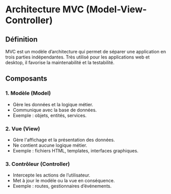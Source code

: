 # Architecture MVC (Model-View-Controller)

## Définition

MVC est un modèle d’architecture qui permet de séparer une application en trois parties indépendantes. Très utilisé pour les applications web et desktop, il favorise la maintenabilité et la testabilité.

## Composants

### 1. Modèle (Model)
- Gère les données et la logique métier.
- Communique avec la base de données.
- Exemple : objets, entités, services.

### 2. Vue (View)
- Gère l'affichage et la présentation des données.
- Ne contient aucune logique métier.
- Exemple : fichiers HTML, templates, interfaces graphiques.

### 3. Contrôleur (Controller)
- Intercepte les actions de l’utilisateur.
- Met à jour le modèle ou la vue en conséquence.
- Exemple : routes, gestionnaires d’événements.



